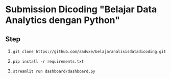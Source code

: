 # Submission Dicoding "Belajar Data Analytics dengan Python"
## Step

1. 
   ```shell
   git clone https://github.com/aadvxe/belajaranalisisdatadicoding.git
   ```

2.
   ```shell
   pip install -r requirements.txt
   ```

3. 
   ```shell
   streamlit run dashboard/dashboard.py
   ```